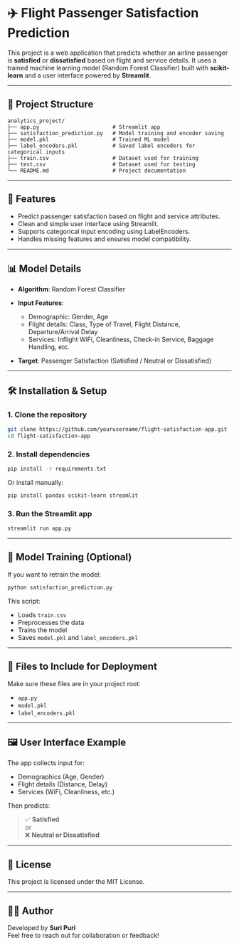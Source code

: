 # ✈️ Flight Passenger Satisfaction Prediction

This project is a web application that predicts whether an airline passenger is **satisfied** or **dissatisfied** based on flight and service details. It uses a trained machine learning model (Random Forest Classifier) built with **scikit-learn** and a user interface powered by **Streamlit**.

---

## 📁 Project Structure

```
analytics_project/
├── app.py                       # Streamlit app
├── satisfaction_prediction.py   # Model training and encoder saving
├── model.pkl                    # Trained ML model
├── label_encoders.pkl           # Saved label encoders for categorical inputs
├── train.csv                    # Dataset used for training
├── test.csv                     # Dataset used for testing
└── README.md                    # Project documentation
```

---

## 🚀 Features

- Predict passenger satisfaction based on flight and service attributes.
- Clean and simple user interface using Streamlit.
- Supports categorical input encoding using LabelEncoders.
- Handles missing features and ensures model compatibility.

---

## 📊 Model Details

- **Algorithm**: Random Forest Classifier  
- **Input Features**:  
  - Demographic: Gender, Age  
  - Flight details: Class, Type of Travel, Flight Distance, Departure/Arrival Delay  
  - Services: Inflight WiFi, Cleanliness, Check-in Service, Baggage Handling, etc.

- **Target**: Passenger Satisfaction (Satisfied / Neutral or Dissatisfied)

---

## 🛠️ Installation & Setup

### 1. Clone the repository

```bash
git clone https://github.com/yourusername/flight-satisfaction-app.git
cd flight-satisfaction-app
```

### 2. Install dependencies

```bash
pip install -r requirements.txt
```

Or install manually:

```bash
pip install pandas scikit-learn streamlit
```

### 3. Run the Streamlit app

```bash
streamlit run app.py
```

---

## 🧠 Model Training (Optional)

If you want to retrain the model:

```bash
python satisfaction_prediction.py
```

This script:
- Loads `train.csv`
- Preprocesses the data
- Trains the model
- Saves `model.pkl` and `label_encoders.pkl`

---

## 📂 Files to Include for Deployment

Make sure these files are in your project root:
- `app.py`
- `model.pkl`
- `label_encoders.pkl`

---

## 🖼️ User Interface Example

The app collects input for:
- Demographics (Age, Gender)
- Flight details (Distance, Delay)
- Services (WiFi, Cleanliness, etc.)

Then predicts:
> ✅ **Satisfied**  
or  
> ❌ **Neutral or Dissatisfied**

---

## 🧾 License

This project is licensed under the MIT License.

---

## 👨‍💻 Author

Developed by **Suri Puri**  
Feel free to reach out for collaboration or feedback!
